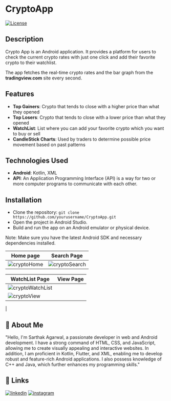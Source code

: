 # CryptoApp
[![License](https://img.shields.io/badge/License-MIT-blue.svg)](https://opensource.org/licenses/MIT)

## Description
Crypto App is an Android application. It provides a platform for users to check the current crypto rates with just one click and add their favorite crypto to their watchlist.

The app fetches the real-time crypto rates and the bar graph from the **tradingview.com** site every second.

## Features
- **Top Gainers**: Crypto that tends to close with a higher price than what they opened
- **Top Losers**: Crypto that tends to close with a lower price than what they opened
- **WatchList**: List where you can add your favorite crypto which you want to buy or sell
- **CandleStick Charts**: Used by traders to determine possible price movement based on past patterns

## Technologies Used
- **Android**: Kotlin, XML
- **API**: An Application Programming Interface (API) is a way for two or more computer programs to communicate with each other.

## Installation
- Clone the repository: 
    `git clone https://github.com/yourusername/CryptoApp.git`
- Open the project in Android Studio.
- Build and run the app on an Android emulator or physical device.

Note: Make sure you have the latest Android SDK and necessary dependencies installed.

| Home page                       | Search Page                           |
| ----------------------------------- | ----------------------------------- |
| ![cryptoHome](https://github.com/Sarthakag21/CryptoApp/assets/73837874/37f677eb-d789-43a1-b6ed-ab0ff8737399) | ![cryptoSearch](https://github.com/Sarthakag21/CryptoApp/assets/73837874/e5be6771-df33-4094-b138-a24e6a27ec40) |
 
| WatchList Page                       | View Page                             |
| ----------------------------------- | ----------------------------------- |
| ![cryptoWatchList](https://github.com/Sarthakag21/CryptoApp/assets/73837874/74e75832-e841-479c-8da9-64f4d70173d8)
 | ![cryptoView](https://github.com/Sarthakag21/CryptoApp/assets/73837874/ea3de5a3-62c5-4839-891d-5faaa5c40bd0)
 |

## 🚀 About Me
"Hello, I'm Sarthak Agarwal, a passionate developer in web and Android development. I have a strong command of HTML, CSS, and JavaScript, allowing me to create visually appealing and interactive websites. In addition, I am proficient in Kotlin, Flutter, and XML, enabling me to develop robust and feature-rich Android applications. I also possess knowledge of C++ and Java, which further enhances my programming skills."

## 🔗 Links
[![linkedin](https://img.shields.io/badge/LinkedIn-0077B5?style=for-the-badge&logo=linkedin&logoColor=white)](https://www.linkedin.com/in/sarthak-agarwal-171281200/)
[![instagram](https://img.shields.io/badge/Instagram-E4405F?style=for-the-badge&logo=instagram&logoColor=white)](https://www.instagram.com/me.sarthakagarwal/)
